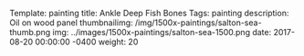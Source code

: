 Template: painting
title: Ankle Deep Fish Bones
Tags: painting
description: Oil on wood panel
thumbnailimg: /img/1500x-paintings/salton-sea-thumb.png
img: ../images/1500x-paintings/salton-sea-1500.png
date: 2017-08-20 00:00:00 -0400
weight: 20

